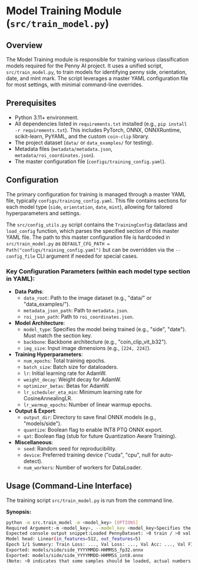 # Model Training Module (`src/train_model.py`)

## Overview

The Model Training module is responsible for training various classification models required for the Penny AI project. It uses a unified script, `src/train_model.py`, to train models for identifying penny side, orientation, date, and mint mark. The script leverages a master YAML configuration file for most settings, with minimal command-line overrides.

## Prerequisites

* Python 3.11+ environment.
* All dependencies listed in `requirements.txt` installed (e.g., `pip install -r requirements.txt`). This includes PyTorch, ONNX, ONNXRuntime, scikit-learn, PyYAML, and the custom `coin-clip` library.
* The project dataset (`data/` or `data_examples/` for testing).
* Metadata files (`metadata/metadata.json`, `metadata/roi_coordinates.json`).
* The master configuration file (`configs/training_config.yaml`).

## Configuration

The primary configuration for training is managed through a master YAML file, typically `configs/training_config.yaml`. This file contains sections for each model type (`side`, `orientation`, `date`, `mint`), allowing for tailored hyperparameters and settings.

The `src/config_utils.py` script contains the `TrainingConfig` dataclass and `load_config` function, which parses the specified section of this master YAML file. The path to this master configuration file is hardcoded in `src/train_model.py` as `DEFAULT_CFG_PATH = Path("configs/training_config.yaml")` but can be overridden via the `--config_file` CLI argument if needed for special cases.

### Key Configuration Parameters (within each model type section in YAML):

* **Data Paths**:
    * `data_root`: Path to the image dataset (e.g., "data/" or "data_examples/").
    * `metadata_json_path`: Path to `metadata.json`.
    * `roi_json_path`: Path to `roi_coordinates.json`.
* **Model Architecture**:
    * `model_type`: Specifies the model being trained (e.g., "side", "date"). Must match the section key.
    * `backbone`: Backbone architecture (e.g., "coin_clip_vit_b32").
    * `img_size`: Input image dimensions (e.g., `[224, 224]`).
* **Training Hyperparameters**:
    * `num_epochs`: Total training epochs.
    * `batch_size`: Batch size for dataloaders.
    * `lr`: Initial learning rate for AdamW.
    * `weight_decay`: Weight decay for AdamW.
    * `optimizer_betas`: Betas for AdamW.
    * `lr_scheduler_eta_min`: Minimum learning rate for CosineAnnealingLR.
    * `lr_warmup_epochs`: Number of linear warmup epochs.
* **Output & Export**:
    * `output_dir`: Directory to save final ONNX models (e.g., "models/side").
    * `quantize`: Boolean flag to enable INT8 PTQ ONNX export.
    * `qat`: Boolean flag (stub for future Quantization Aware Training).
* **Miscellaneous**:
    * `seed`: Random seed for reproducibility.
    * `device`: Preferred training device ("cuda", "cpu", null for auto-detect).
    * `num_workers`: Number of workers for DataLoader.

## Usage (Command-Line Interface)

The training script `src/train_model.py` is run from the command line.

**Synopsis:**

```bash
python -m src.train_model -m <model_key> [OPTIONS]
Required Argument:-m <model_key>, --model_key <model_key>Specifies the type of model to train.Choices: side, orientation, date, mint.This key must correspond to a top-level section in the training_config.yaml file.Optional Arguments:--epochs <number>Overrides the num_epochs value specified in the YAML configuration.--resume <path_to_checkpoint.pt>Path to a checkpoint file (.pt) to resume training from.Restores model weights, optimizer state, scheduler state, epoch number, and best validation metric.--device <device_name>Overrides the training device specified in the YAML or auto-detected.Examples: cpu, cuda, cuda:0, cuda:1.--config_file <path_to_yaml>Overrides the default path to the master configuration YAML file (configs/training_config.yaml).--data_examplesA flag that, if present, forces data_root to be "data_examples/". Useful for quick tests and CI.--batch_size <number>Overrides the batch_size from the YAML configuration. Useful for small test runs or memory-constrained environments.Model Types and SpecificsThe script supports training the following models, selected via the -m or --model_key flag:side:Task: Classifies the penny side into one of 5 categories.Classes (5): obverse, memorial, shield, wheat, bicentennial.Data Input: Full cropped penny image.Label Derivation: If metadata.side == "obverse", label is "obverse". If metadata.side == "reverse", label is derived from metadata.type.orientation:Task: Classifies the orientation of an obverse penny image.Classes (120): 3-degree bins covering 0-359 degrees (label = int(angle/3)).Data Input: Full cropped penny image (obverse side only).Note: RandomHorizontalFlip augmentation is disabled for this model.date:Task: Classifies the year on an obverse penny.Classes (116): Years from 1909 to 2024 inclusive (label = year - 1909).Data Input: ROI crop of the date region, extracted on-the-fly with 5% padding.mint:Task: Classifies the mint mark on an obverse penny.Classes (4): D, S, P, nomint.Data Input: ROI crop of the mint mark region, extracted on-the-fly with 5% padding.Output FilesThe training script generates several output files:ONNX Models: Saved in the directory specified by output_dir in the YAML config (e.g., models/<model_type>/).{model_type}_{YYYYMMDD-HHMMSS}_fp32.onnx: Full precision (FP32) ONNX model. Contains embedded label map metadata.{model_type}_{YYYYMMDD-HHMMSS}_int8.onnx: Quantized (INT8) ONNX model using Post-Training Quantization (PTQ), if quantize: true.Checkpoints: Saved in output/checkpoints/.{model_type}_last.pt: Checkpoint from the last completed epoch.{model_type}_best.pt: Checkpoint corresponding to the epoch with the best validation macro F1-score.Checkpoints include model state, optimizer state, scheduler state, epoch number, best validation metric, the configuration used, and the label map.Training Logs: Saved in output/training_logs/.{model_type}_{YYYYMMDD-HHMMSS}.log: Detailed log file for the training run, containing console output.Label Maps: Saved in output/label_maps/.{model_type}_label_map.json: A JSON file mapping the integer labels used by the model to their human-readable string representations (e.g., {"0": "obverse", "1": "memorial", ...}).Example Sanity CommandTo run a quick test of the side model for one epoch on the CPU using the data_examples/ dataset:python -m src.train_model -m side --epochs 1 --batch_size 8 --device cpu --data_examples
Expected console output snippet:Loaded PennyDataset: >0 train / >0 val / >0 test
Model head: Linear(in_features=512, out_features=5)
Epoch 1/1 Summary: Train Loss: ..., Val Loss: ..., Val Acc: ..., Val F1 (Macro): ..., Duration: ...s
Exported: models/side/side_YYYYMMDD-HHMMSS_fp32.onnx
Exported: models/side/side_YYYYMMDD-HHMMSS_int8.onnx
(Note: >0 indicates that some samples should be loaded, actual numbers depend on data_examples/ content and UID hashing. The ONNX paths will be relative to the project root, and the directory models/side is from the YAML output_dir.)IMX500 CompatibilityThe script includes a placeholder function make_imx500_compatible(model) which is called before ONNX export. This function is intended to house future modifications to the PyTorch model (e.g., replacing LayerNorm) to ensure the exported ONNX graph
